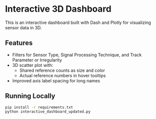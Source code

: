 # Interactive 3D Dashboard

This is an interactive dashboard built with Dash and Plotly for visualizing sensor data in 3D.

## Features

- Filters for Sensor Type, Signal Processing Technique, and Track Parameter or Irregularity
- 3D scatter plot with:
  - Shared reference counts as size and color
  - Actual reference numbers in hover tooltips
- Improved axis label spacing for long names

## Running Locally

```bash
pip install -r requirements.txt
python interactive_dashboard_updated.py

